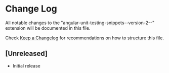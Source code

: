 # Change Log

All notable changes to the "angular-unit-testing-snippets--version-2--" extension will be documented in this file.

Check [Keep a Changelog](http://keepachangelog.com/) for recommendations on how to structure this file.

## [Unreleased]

- Initial release